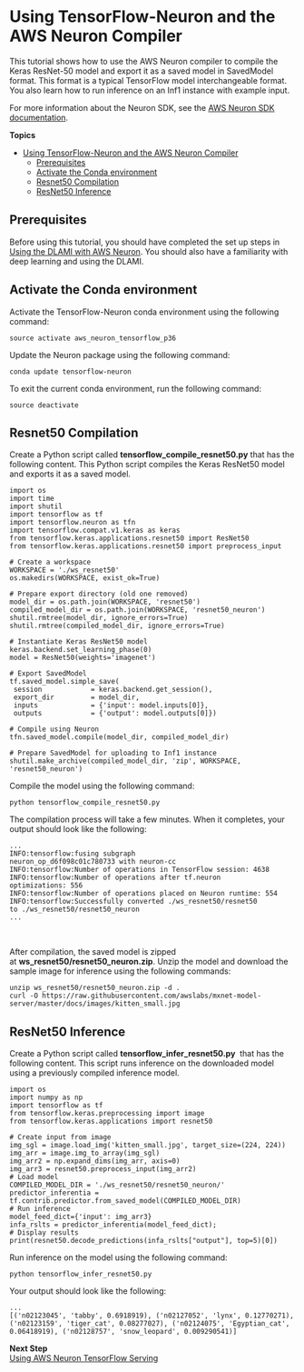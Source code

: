 # Using TensorFlow\-Neuron and the AWS Neuron Compiler<a name="tutorial-inferentia-tf-neuron"></a>

 This tutorial shows how to use the AWS Neuron compiler to compile the Keras ResNet\-50 model and export it as a saved model in SavedModel format\. This format is a typical TensorFlow model interchangeable format\. You also learn how to run inference on an Inf1 instance with example input\.  

 For more information about the Neuron SDK, see the [AWS Neuron SDK documentation](https://github.com/aws/aws-neuron-sdk)\. 

**Topics**
- [Using TensorFlow-Neuron and the AWS Neuron Compiler](#using-tensorflow-neuron-and-the-aws-neuron-compiler)
  - [Prerequisites](#prerequisites)
  - [Activate the Conda environment](#activate-the-conda-environment)
  - [Resnet50 Compilation](#resnet50-compilation)
  - [ResNet50 Inference](#resnet50-inference)

## Prerequisites<a name="tutorial-inferentia-tf-neuron-prerequisites"></a>

 Before using this tutorial, you should have completed the set up steps in [Using the DLAMI with AWS Neuron](tutorial-inferentia-using.md)\. You should also have a familiarity with deep learning and using the DLAMI\. 

## Activate the Conda environment<a name="tutorial-inferentia-tf-neuron-activate"></a>

 Activate the TensorFlow\-Neuron conda environment using the following command: 

```
source activate aws_neuron_tensorflow_p36
```

 Update the Neuron package using the following command: 

```
conda update tensorflow-neuron
```

 To exit the current conda environment, run the following command: 

```
source deactivate
```

## Resnet50 Compilation<a name="tutorial-inferentia-tf-neuron-compilation"></a>

Create a Python script called **tensorflow\_compile\_resnet50\.py** that has the following content\. This Python script compiles the Keras ResNet50 model and exports it as a saved model\. 

```
import os
import time
import shutil
import tensorflow as tf
import tensorflow.neuron as tfn
import tensorflow.compat.v1.keras as keras
from tensorflow.keras.applications.resnet50 import ResNet50
from tensorflow.keras.applications.resnet50 import preprocess_input

# Create a workspace
WORKSPACE = './ws_resnet50'
os.makedirs(WORKSPACE, exist_ok=True)

# Prepare export directory (old one removed)
model_dir = os.path.join(WORKSPACE, 'resnet50')
compiled_model_dir = os.path.join(WORKSPACE, 'resnet50_neuron')
shutil.rmtree(model_dir, ignore_errors=True)
shutil.rmtree(compiled_model_dir, ignore_errors=True)

# Instantiate Keras ResNet50 model
keras.backend.set_learning_phase(0)
model = ResNet50(weights='imagenet')

# Export SavedModel
tf.saved_model.simple_save(
 session            = keras.backend.get_session(),
 export_dir         = model_dir,
 inputs             = {'input': model.inputs[0]},
 outputs            = {'output': model.outputs[0]})

# Compile using Neuron
tfn.saved_model.compile(model_dir, compiled_model_dir)

# Prepare SavedModel for uploading to Inf1 instance
shutil.make_archive(compiled_model_dir, 'zip', WORKSPACE, 'resnet50_neuron')
```

 Compile the model using the following command: 

```
python tensorflow_compile_resnet50.py
```

The compilation process will take a few minutes\. When it completes, your output should look like the following: 

```
...
INFO:tensorflow:fusing subgraph neuron_op_d6f098c01c780733 with neuron-cc
INFO:tensorflow:Number of operations in TensorFlow session: 4638
INFO:tensorflow:Number of operations after tf.neuron optimizations: 556
INFO:tensorflow:Number of operations placed on Neuron runtime: 554
INFO:tensorflow:Successfully converted ./ws_resnet50/resnet50 to ./ws_resnet50/resnet50_neuron
...
```

 ​ 

 After compilation, the saved model is zipped at **ws\_resnet50/resnet50\_neuron\.zip**\. Unzip the model and download the sample image for inference using the following commands: 

```
unzip ws_resnet50/resnet50_neuron.zip -d .
curl -O https://raw.githubusercontent.com/awslabs/mxnet-model-server/master/docs/images/kitten_small.jpg
```

## ResNet50 Inference<a name="tutorial-inferentia-tf-neuron-inference"></a>

Create a Python script called **tensorflow\_infer\_resnet50\.py**  that has the following content\. This script runs inference on the downloaded model using a previously compiled inference model\. 

```
import os
import numpy as np
import tensorflow as tf
from tensorflow.keras.preprocessing import image
from tensorflow.keras.applications import resnet50

# Create input from image
img_sgl = image.load_img('kitten_small.jpg', target_size=(224, 224))
img_arr = image.img_to_array(img_sgl)
img_arr2 = np.expand_dims(img_arr, axis=0)
img_arr3 = resnet50.preprocess_input(img_arr2)
# Load model
COMPILED_MODEL_DIR = './ws_resnet50/resnet50_neuron/'
predictor_inferentia = tf.contrib.predictor.from_saved_model(COMPILED_MODEL_DIR)
# Run inference
model_feed_dict={'input': img_arr3}
infa_rslts = predictor_inferentia(model_feed_dict);
# Display results
print(resnet50.decode_predictions(infa_rslts["output"], top=5)[0])
```

 Run inference on the model using the following command: 

```
python tensorflow_infer_resnet50.py
```

 Your output should look like the following: 

```
...
[('n02123045', 'tabby', 0.6918919), ('n02127052', 'lynx', 0.12770271), ('n02123159', 'tiger_cat', 0.08277027), ('n02124075', 'Egyptian_cat', 0.06418919), ('n02128757', 'snow_leopard', 0.009290541)]
```

**Next Step**  
[Using AWS Neuron TensorFlow Serving](tutorial-inferentia-tf-neuron-serving.md)